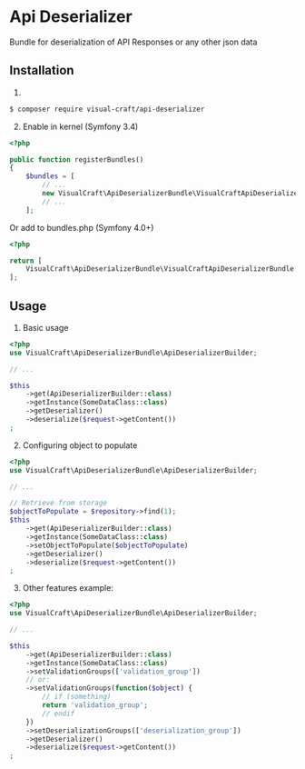 Api Deserializer
================

Bundle for deserialization of API Responses or any other json data

Installation
------------
1)
```bash
$ composer require visual-craft/api-deserializer

```
2) Enable in kernel (Symfony 3.4)
```php
<?php

public function registerBundles()
{
    $bundles = [
        // ...
        new VisualCraft\ApiDeserializerBundle\VisualCraftApiDeserializerBundle(),
        // ...
    ];
```
Or add to bundles.php (Symfony 4.0+)
```php
<?php

return [
    VisualCraft\ApiDeserializerBundle\VisualCraftApiDeserializerBundle::class => ['all' => true],
];

```

Usage
-----

1) Basic usage
```php
<?php
use VisualCraft\ApiDeserializerBundle\ApiDeserializerBuilder;

// ...

$this
    ->get(ApiDeserializerBuilder::class)
    ->getInstance(SomeDataClass::class)
    ->getDeserializer()
    ->deserialize($request->getContent())
;
```

2) Configuring object to populate
```php
<?php
use VisualCraft\ApiDeserializerBundle\ApiDeserializerBuilder;

// ...

// Retrieve from storage
$objectToPopulate = $repository->find(1);
$this
    ->get(ApiDeserializerBuilder::class)
    ->getInstance(SomeDataClass::class)
    ->setObjectToPopulate($objectToPopulate)
    ->getDeserializer()
    ->deserialize($request->getContent())
;
```

3) Other features example:
```php
<?php
use VisualCraft\ApiDeserializerBundle\ApiDeserializerBuilder;

// ...

$this
    ->get(ApiDeserializerBuilder::class)
    ->getInstance(SomeDataClass::class)
    ->setValidationGroups(['validation_group'])
    // or:
    ->setValidationGroups(function($object) {
        // if (something)
        return 'validation_group';
        // endif
    })
    ->setDeserializationGroups(['deserialization_group'])
    ->getDeserializer()
    ->deserialize($request->getContent())
;
```
